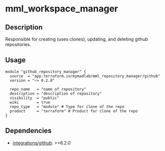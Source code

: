 # mml_workspace_manager

## Description

Responsible for creating (uses clones), updating, and deleting github repositories.

## Usage

```HCL
module "github_repository_manager" {
  source  = "app.terraform.io/mymadlab/mml_repository_manager/github"
  version = "~> 0.2.0"

  repo_name   = "name_of_repository"
  description = "description of repository"
  visibility  = "public"
  wiki        = true
  repo_type   = "module" # Type for clone of the repo
  product     = "terraform" # Product for clone of the repo
}

```

## Dependencies

- [integrations/github](https://registry.terraform.io/providers/integrations/github/latest): >=6.2.0

